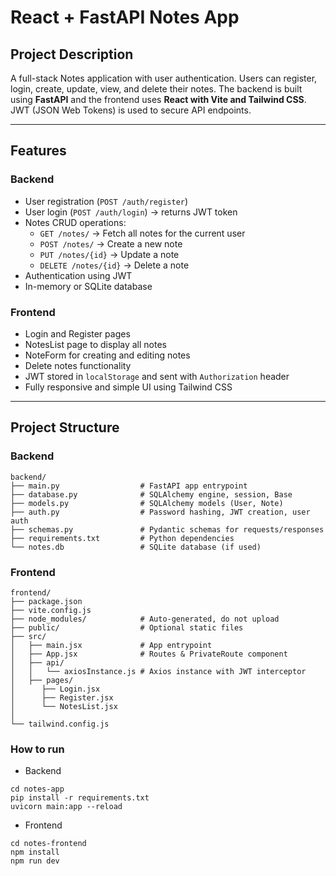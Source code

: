 # React + FastAPI Notes App

## Project Description
A full-stack Notes application with user authentication. Users can register, login, create, update, view, and delete their notes. The backend is built using **FastAPI** and the frontend uses **React with Vite and Tailwind CSS**. JWT (JSON Web Tokens) is used to secure API endpoints.

---

## Features

### Backend
- User registration (`POST /auth/register`)
- User login (`POST /auth/login`) → returns JWT token
- Notes CRUD operations:
  - `GET /notes/` → Fetch all notes for the current user
  - `POST /notes/` → Create a new note
  - `PUT /notes/{id}` → Update a note
  - `DELETE /notes/{id}` → Delete a note
- Authentication using JWT
- In-memory or SQLite database

### Frontend
- Login and Register pages
- NotesList page to display all notes
- NoteForm for creating and editing notes
- Delete notes functionality
- JWT stored in `localStorage` and sent with `Authorization` header
- Fully responsive and simple UI using Tailwind CSS

---

## Project Structure

### Backend
```
backend/
├── main.py                  # FastAPI app entrypoint
├── database.py              # SQLAlchemy engine, session, Base
├── models.py                # SQLAlchemy models (User, Note)
├── auth.py                  # Password hashing, JWT creation, user auth
├── schemas.py               # Pydantic schemas for requests/responses
├── requirements.txt         # Python dependencies
└── notes.db                 # SQLite database (if used)
```
### Frontend
```
frontend/
├── package.json
├── vite.config.js
├── node_modules/            # Auto-generated, do not upload
├── public/                  # Optional static files
├── src/
│   ├── main.jsx             # App entrypoint
│   ├── App.jsx              # Routes & PrivateRoute component
│   ├── api/
│   │   └── axiosInstance.js # Axios instance with JWT interceptor
│   ├── pages/
│      ├── Login.jsx
│      ├── Register.jsx
│      └── NotesList.jsx
│   
└── tailwind.config.js
```

### How to run
- Backend
```
cd notes-app
pip install -r requirements.txt
uvicorn main:app --reload
```
- Frontend
```
cd notes-frontend
npm install
npm run dev

```